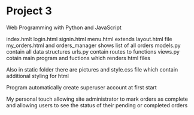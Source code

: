 # Project 3

Web Programming with Python and JavaScript


index.hmlt login.html signin.html menu.html extends layout.html file 
my_orders.html and orders_manager shows list of all orders
models.py contain all data structures
urls.py contain routes to functions
views.py cotain main program and fuctions which renders html files

Also in static folder there are pictures and style.css file which contain additional styling for html 

Program automatically create superuser account at first start

My personal touch allowing site administrator to mark orders as complete and allowing users to see the status of their pending or completed orders
